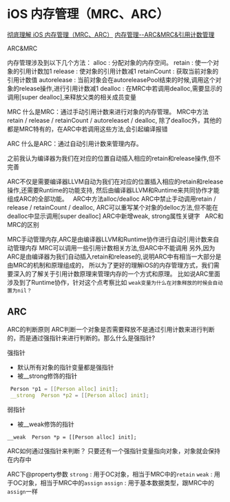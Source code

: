 # iOS 内存管理（MRC、ARC）

[彻底理解 iOS 内存管理（MRC、ARC）](https://www.jianshu.com/p/48665652e4e4)
[内存管理--ARC&MRC&引用计数管理](https://blog.csdn.net/ochenmengo/article/details/105013734)

ARC&MRC


内存管理涉及到以下几个方法：
alloc : 分配对象的内存空间。
retain : 使一个对象的引用计数加1
release : 使对象的引用计数减1
retainCount : 获取当前对象的引用计数值
autorelease : 当前对象会在autoreleasePool结束的时候,调用这个对象的release操作,进行引用计数减1
dealloc : 在MRC中若调用dealloc,需要显示的调用[super dealloc],来释放父类的相关成员变量

MRC
什么是MRC：通过手动引用计数来进行对象的内存管理。
MRC中方法retain / release / retainCount / autoreleaset / dealloc, 除了dealloc外，其他的都是MRC特有的，在ARC中若调用这些方法,会引起编译报错

ARC
什么是ARC：通过自动引用计数来管理内存。


之前我认为编译器为我们在对应的位置自动插入相应的retain和release操作,但不完善



ARC不仅是需要编译器LLVM自动为我们在对应的位置插入相应的retain和release操作,还需要Runtime的功能支持,
然后由编译器LLVM和Runtime来共同协作才能组成ARC的全部功能。
 
ARC中方法alloc/dealloc
ARC中禁止手动调用retain / release / retainCount / dealloc,
ARC可以重写某个对象的delloc方法,但不能在dealloc中显示调用[super dealloc]
ARC中新增weak, strong属性关键字
 
ARC和MRC的区别

MRC手动管理内存,ARC是由编译器LLVM和Runtime协作进行自动引用计数来自动管理内存
MRC可以调用一些引用计数相关方法,但ARC中不能调用
另外,因为ARC是由编译器为我们自动插入retain和release的,说明ARC中有相当一大部分是由MRC的机制和原理组成的，
所以为了更好的理解iOS的内存管理方式，我们需要深入的了解关于引用计数原理来管理内存的一个方式和原理。
比如说ARC里面涉及到了Runtime协作，针对这个点考察比如 `weak变量为什么在对象释放的时候会自动置为nil？`

## ARC

ARC的判断原则
ARC判断一个对象是否需要释放不是通过引用计数来进行判断的，而是通过强指针来进行判断的。那么什么是强指针?

强指针
* 默认所有对象的指针变量都是强指针
* 被__strong修饰的指针
```c
 Person *p1 = [[Person alloc] init];
 __strong  Person *p2 = [[Person alloc] init];
```
弱指针
* 被__weak修饰的指针
```
__weak  Person *p = [[Person alloc] init];
```
ARC如何通过强指针来判断？
只要还有一个强指针变量指向对象，对象就会保持在内存中

ARC下@property参数
`strong` : 用于OC对象，相当于MRC中的`retain`
`weak` : 用于OC对象，相当于MRC中的`assign`
`assign` : 用于基本数据类型，跟MRC中的`assign`一样
